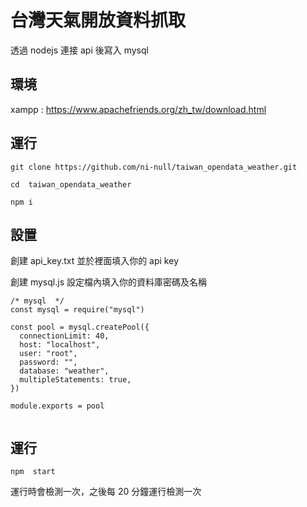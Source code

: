 # 台灣天氣開放資料抓取

透過 nodejs 連接 api 後寫入 mysql

## 環境

xampp : https://www.apachefriends.org/zh_tw/download.html

## 運行

```
git clone https://github.com/ni-null/taiwan_opendata_weather.git

cd  taiwan_opendata_weather

npm i
```

## 設置

創建 api_key.txt 並於裡面填入你的 api key

創建 mysql.js 設定檔內填入你的資料庫密碼及名稱

```
/* mysql  */
const mysql = require("mysql")

const pool = mysql.createPool({
  connectionLimit: 40,
  host: "localhost",
  user: "root",
  password: "",
  database: "weather",
  multipleStatements: true,
})

module.exports = pool


```

## 運行

```
npm  start
```

運行時會檢測一次，之後每 20 分鐘運行檢測一次
